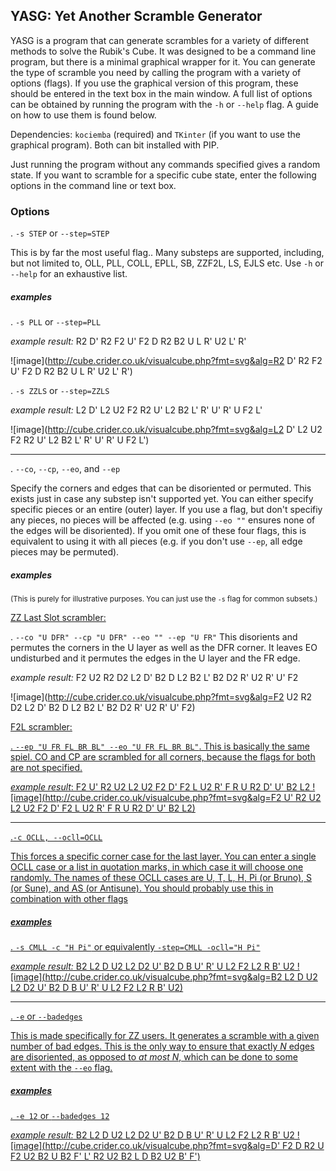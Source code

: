 **YASG**: Yet Another Scramble Generator
-------------------
YASG is a program that can generate scrambles for a variety of different methods to solve the Rubik's Cube. It was designed to be a command line program, but there is a minimal graphical wrapper for it. You can generate the type of scramble you need by calling the program with a variety of options (flags). If you use the graphical version of this program, these should be entered in the text box in the main window. A full list of options can be obtained by running the program with the ```-h``` or ```--help``` flag. A guide on how to use them is found below.

Dependencies: ```kociemba``` (required) and ```TKinter``` (if you want to use the graphical program). Both can bit installed with PIP.

Just running the program without any commands specified gives a random state. If you want to scramble for a specific cube state, enter the following options in the command line or text box.

### Options

. ```-s STEP``` or ```--step=STEP```

This is by far the most useful flag.. Many substeps are supported, including, but not limited to, OLL, PLL, COLL, EPLL, SB, ZZF2L, LS, EJLS etc. Use ```-h```  or ```--help``` for an exhaustive list.

##### *examples*
. ```-s PLL``` or ```--step=PLL```

*example result:* R2 D' R2 F2 U' F2 D R2 B2 U L R' U2 L' R'

![image](http://cube.crider.co.uk/visualcube.php?fmt=svg&alg=R2 D' R2 F2 U' F2 D R2 B2 U L R' U2 L' R')

. ```-s ZZLS``` or ```--step=ZZLS```

*example result:* L2 D' L2 U2 F2 R2 U' L2 B2 L' R' U' R' U F2 L'

![image](http://cube.crider.co.uk/visualcube.php?fmt=svg&alg=L2 D' L2 U2 F2 R2 U' L2 B2 L' R' U' R' U F2 L')

-------------

. ```--co```, ```--cp```, ```--eo```, and ```--ep```

Specify the corners and edges that can be disoriented or permuted. This exists just in case any substep isn't supported yet.
You can either specify specific pieces or an entire (outer) layer. If you use a flag, but don't specifiy any pieces, no pieces will be affected (e.g. using ```--eo ""``` ensures none of the edges will be disoriented). If you omit one of these four flags, this is equivalent to using it with all pieces (e.g. if you don't use ```--ep```, all edge pieces may be permuted).

##### *examples*
<sub>(This is purely for illustrative purposes. You can just use the ```-s``` flag for common subsets.)</sub>

<u>ZZ Last Slot scrambler:</u>

. ```--co "U DFR" --cp "U DFR" --eo "" --ep "U FR"```
This disorients and permutes the corners in the U layer as well as the DFR corner. It leaves EO undisturbed and it permutes the edges in the U layer and the FR edge.

*example result:* F2 U2 R2 D2 L2 D' B2 D L2 B2 L' B2 D2 R' U2 R' U' F2


![image](http://cube.crider.co.uk/visualcube.php?fmt=svg&alg=F2 U2 R2 D2 L2 D' B2 D L2 B2 L' B2 D2 R' U2 R' U' F2)


<u>F2L scrambler:</ul>

. ```--ep "U FR FL BR BL" --eo "U FR FL BR BL"```. This is basically the same spiel. CO and CP are scrambled for all corners, because the flags for both are not specified.

*example result*: F2 U' R2 U2 L2 U2 F2 D' F2 L U2 R' F R U R2 D' U' B2 L2
![image](http://cube.crider.co.uk/visualcube.php?fmt=svg&alg=F2 U' R2 U2 L2 U2 F2 D' F2 L U2 R' F R U R2 D' U' B2 L2)

--------

.```-c OCLL, --ocll=OCLL```

This forces a specific corner case for the last layer. You can enter a single OCLL case or a list in quotation marks, in which case it will choose one randomly. The names of these OCLL cases are U, T, L, H, Pi (or Bruno), S (or Sune), and AS (or Antisune). You should probably use this in combination with other flags

##### *examples*
. ```-s CMLL -c "H Pi"``` or equivalently ```-step=CMLL -ocll="H Pi"```

*example result:* B2 L2 D U2 L2 D2 U' B2 D B U' R' U L2 F2 L2 R B' U2 ![image](http://cube.crider.co.uk/visualcube.php?fmt=svg&alg=B2 L2 D U2 L2 D2 U' B2 D B U' R' U L2 F2 L2 R B' U2)



----------
. ```-e``` or ```--badedges```

This is made specifically for ZZ users. It generates a scramble with a given number of bad edges. This is the only way to ensure that exactly *N* edges are disoriented, as opposed to *at most N*, which can be done to some extent with the ```--eo``` flag.

##### *examples*
. ```-e 12``` or ```--badedges 12```

*example result:* B2 L2 D U2 L2 D2 U' B2 D B U' R' U L2 F2 L2 R B' U2
![image](http://cube.crider.co.uk/visualcube.php?fmt=svg&alg=D' F2 D R2 U F2 U2 B2 U B2 F' L' R2 U2 B2 L D B2 U2 B' F')
